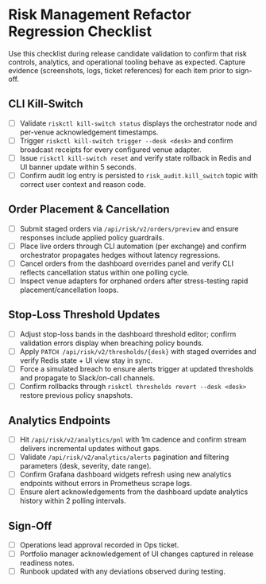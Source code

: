 # Risk Management Refactor Regression Checklist

Use this checklist during release candidate validation to confirm that risk controls, analytics, and operational tooling behave as expected. Capture evidence (screenshots, logs, ticket references) for each item prior to sign-off.

## CLI Kill-Switch
- [ ] Validate `riskctl kill-switch status` displays the orchestrator node and per-venue acknowledgement timestamps.
- [ ] Trigger `riskctl kill-switch trigger --desk <desk>` and confirm broadcast receipts for every configured venue adapter.
- [ ] Issue `riskctl kill-switch reset` and verify state rollback in Redis and UI banner update within 5 seconds.
- [ ] Confirm audit log entry is persisted to `risk_audit.kill_switch` topic with correct user context and reason code.

## Order Placement & Cancellation
- [ ] Submit staged orders via `/api/risk/v2/orders/preview` and ensure responses include applied policy guardrails.
- [ ] Place live orders through CLI automation (per exchange) and confirm orchestrator propagates hedges without latency regressions.
- [ ] Cancel orders from the dashboard overrides panel and verify CLI reflects cancellation status within one polling cycle.
- [ ] Inspect venue adapters for orphaned orders after stress-testing rapid placement/cancellation loops.

## Stop-Loss Threshold Updates
- [ ] Adjust stop-loss bands in the dashboard threshold editor; confirm validation errors display when breaching policy bounds.
- [ ] Apply `PATCH /api/risk/v2/thresholds/{desk}` with staged overrides and verify Redis state + UI view stay in sync.
- [ ] Force a simulated breach to ensure alerts trigger at updated thresholds and propagate to Slack/on-call channels.
- [ ] Confirm rollbacks through `riskctl thresholds revert --desk <desk>` restore previous policy snapshots.

## Analytics Endpoints
- [ ] Hit `/api/risk/v2/analytics/pnl` with 1m cadence and confirm stream delivers incremental updates without gaps.
- [ ] Validate `/api/risk/v2/analytics/alerts` pagination and filtering parameters (desk, severity, date range).
- [ ] Confirm Grafana dashboard widgets refresh using new analytics endpoints without errors in Prometheus scrape logs.
- [ ] Ensure alert acknowledgements from the dashboard update analytics history within 2 polling intervals.

## Sign-Off
- [ ] Operations lead approval recorded in Ops ticket.
- [ ] Portfolio manager acknowledgement of UI changes captured in release readiness notes.
- [ ] Runbook updated with any deviations observed during testing.
